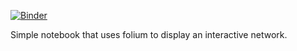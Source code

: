 [![Binder](https://mybinder.org/badge_logo.svg)](https://mybinder.org/v2/gh/sfsheath/folium-network/master?filepath=folium-network.ipynb)

Simple notebook that uses folium to display an interactive network.
